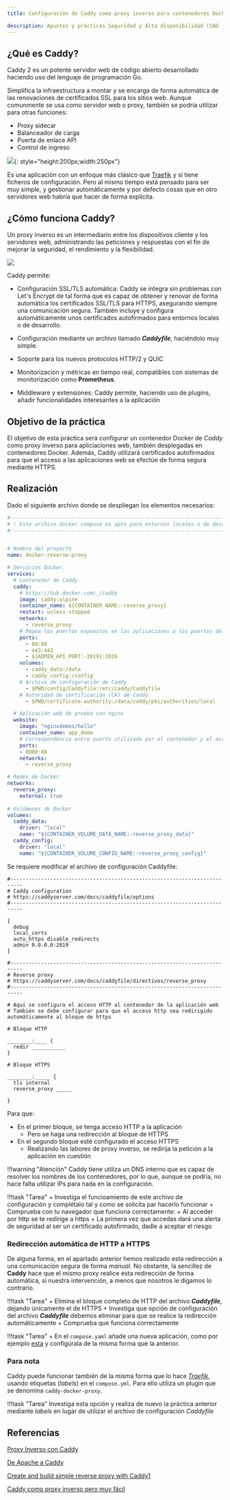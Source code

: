 ```yaml
---
title: Configuración de Caddy como proxy inverso para contenedores Docker

description: Apuntes y prácticas Seguridad y Alta disponibilidad (SAD - ASIR). En esta práctica montaremos una infraestructura haciendo uso de Caddy, que actuará como proxy inverso (reverse proxy) de varios contenedores. Es una práctica alternativa a la que ya hemos visto con Traefik. 
---
```


## ¿Qué es Caddy?
Caddy 2 es un potente servidor web de código abierto desarrollado haciendo uso del lenguaje de programación Go.

Simplifica la infraestructura a montar y se encarga de forma automática de las renovaciones de certificados SSL para los sitios web. Aunque comunmente se usa como servidor web o proxy, también se podría utilizar para otras funciones:

+ Proxy sidecar
+ Balanceador de carga
+ Puerta de enlace API
+ Control de ingreso 


![](./img/ff87f3ea930883f5a802c0e04d43f8b743d0ab89.png){: style="height:200px;width:250px"}


Es una aplicación con un enfoque más clásico que [Traefik](https://raul-profesor.github.io/SAD/proxy-traefik/) y sí tiene ficheros de configuración. Pero al mismo tiempo está pensado para ser muy simple, y gestionar automáticamente y por defecto cosas que en otro servidores web habría que hacer de forma explícita.

## ¿Cómo funciona Caddy?

Un proxy inverso es un intermediario entre los dispositivos cliente y los servidores web, administrando las peticiones y respuestas con el fin de mejorar la seguridad, el rendimiento y la flexibilidad.

![](./img/revproxy.png) 

Caddy permite:

+ Configuración SSL/TLS automática: Caddy se integra sin problemas con Let's Encrypt de tal forma que es capaz de obtener y renovar de forma automática los certificados SSL/TLS para HTTPS, asegurando siempre una comunicación segura.
    También incluye y configura automáticamente unos certificados autofirmados para entornos locales o de desarrollo.

+ Configuración mediante un archivo llamado ***Caddyfile***, haciéndolo muy simple.
+ Soporte para los nuevos protocolos HTTP/2 y QUIC 
+ Monitorización y métricas en tiempo real, compatibles con sistemas de monitorización como **Prometheus**.
+ Middleware y extensiones: Caddy permite, haciendo uso de plugins, añadir funcionalidades interesantes a la aplicación


## Objetivo de la práctica

El objetivo de esta práctica será configurar un contenedor Docker de *Caddy* como proxy inverso para apliciaciones web, también desplegadas en contenedores Docker. Además, Caddy utilizará certificados autofirmados para que el acceso a las aplicaciones web se efectúe de forma segura mediante HTTPS.

## Realización

Dado el siguiente archivo donde se despliegan los elementos necesarios:

```yaml title="compose.yaml"
#-----------------------------------------------------------------------------------------------
# ! Este archivo docker compose es apto para entornos locales o de desarrollo, no de producción. 
#-----------------------------------------------------------------------------------------------


# Nombre del proyecto
name: docker-reverse-proxy

# Servicios Docker.
services:
  # Contenedor de Caddy
  caddy:
    # https://hub.docker.com/_/caddy
    image: caddy:alpine
    container_name: ${CONTAINER_NAME:-reverse_proxy}
    restart: unless-stopped
    networks:
      - reverse_proxy
    # Mapea los puertos expuestos en las aplicaciones a los puertos del host o máquina anfitrión
    ports:
      - 80:80
      - 443:443
      - ${ADMIN_API_PORT:-2019}:2019
    volumes:
      - caddy_data:/data
      - caddy_config:/config
    # Archivo de configuración de Caddy
      - $PWD/config/Caddyfile:/etc/caddy/Caddyfile
    # Autoridad de certificación (CA) de Caddy
      - $PWD/certificate-authority:/data/caddy/pki/authorities/local

  # Aplicación web de prueba con nginx
  website:
    image: "nginxdemos/hello"
    container_name: app_demo
    # Correspondencia entre puerto utilizado por el contenedor y el accesible desde el anfitrión
    ports:
    - 8080:80
    networks:
      - reverse_proxy

# Redes de Docker
networks:
  reverse_proxy:
    external: true
      
# Volúmenes de Docker
volumes:
  caddy_data:
    driver: "local"
    name: "${CONTAINER_VOLUME_DATA_NAME:-reverse_proxy_data}"
  caddy_config:
    driver: "local"
    name: "${CONTAINER_VOLUME_CONFIG_NAME:-reverse_proxy_config}"
```

Se requiere modificar el archivo de configuración Caddyfile:

```linuxconf
#--------------------------------------------------------------------------
# Caddy configuration
# https://caddyserver.com/docs/caddyfile/options
#--------------------------------------------------------------------------

{
  debug
  local_certs
  auto_https disable_redirects
  admin 0.0.0.0:2019
}

#--------------------------------------------------------------------------
# Reverse proxy
# https://caddyserver.com/docs/caddyfile/directives/reverse_proxy
#--------------------------------------------------------------------------

# Aquí se configura el acceso HTTP al contenedor de la aplicación web
# También se debe configurar para que el acceso http sea redirigido automáticamente al bloque de https

# Bloque HTTP

________:____ {
  redir ___________
}

# Bloque HTTPS

________:_____ {
  tls internal
  reverse_proxy _____

}

```

Para que:

+ En el primer bloque, se tenga acceso HTTP a la aplicación
    +  Pero se haga una redirección al bloque de HTTPS
+ En el segundo bloque esté configurado el acceso HTTPS
    + Realizando las labores de proxy inverso, se redirija la petición a la aplicación en cuestión

!!!warning "Atención"
    Caddy tiene utiliza un DNS interno que es capaz de resolver los nombres de los contenedores, por lo que, aunque se podría, no hace falta utilizar IPs para nada en la configuración.

!!!task "Tarea"
    + Investiga el funcioamiento de este archivo de configuración y complétalo tal y como se solicita par hacerlo funcionar
    + Comprueba con tu navegador que funciona correctamente:
        + Al acceder por http se te redirige a https
        + La primera vez que accedas dará una alerta de seguridad al ser un certificado autofirmado, dadle a aceptar el riesgo 

### Redirección automática de HTTP a HTTPS

De alguna forma, en el apartado anterior hemos realizado esta redirección a una comunicación segura de forma *manual*. No obstante, la sencillez de **Caddy** hace que el mismo proxy realice esta redirección de forma automática, si nuestra intervención, a menos que nosotros le digamos lo contrario.

!!!task "Tarea"
    + Elimina el bloque completo de HTTP del archivo ***Caddyfile***, dejando únicamente el de HTTPS
    + Investiga que opción de configuración del archivo ***Caddyfile*** debemos eliminar para que se realice la redirección automáticamente
    + Comprueba que funciona correctamente

!!!task "Tarea"
    + En el `compose.yaml` añade una nueva aplicación, como por ejemplo [esta](https://github.com/dennisMeeQ/juice-shop) y configúrala de la misma forma que la anterior.


### Para nota

Caddy puede funcionar también de la misma forma que lo hace [*Traefik*](https://raul-profesor.github.io/SAD/proxy-traefik/), usando etiquetas (*labels*) en el `compose.yml`. Para ello utiliza un plugin que se denomina `caddy-docker-proxy`.

!!!task "Tarea"
    Investiga esta opción y realiza de nuevo la práctica anterior mediante *labels* en lugar de utilizar el archivo de configuración *Caddyfile*


## Referencias

[Proxy Inverso con Caddy](https://ugeek.github.io/blog/post/2021-02-19-proxy-inverso-con-caddy.html)

[De Apache a Caddy](https://nosoyvagosoyeficiente.wordpress.com/2022/05/23/de-apache-a-caddy/)

[Create and build simple reverse proxy with Caddy1](https://alexhost.com/trust-and-security/create-and-build-simple-reverse-proxy-with-caddy1/)

[Caddy como proxy inverso pero muy fácil](https://atareao.es/tutorial/self-hosted/caddy-como-proxy-inverso-pero-muy-facil/)